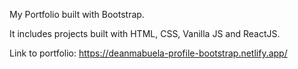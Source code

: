 My Portfolio built with Bootstrap.

It includes projects built with HTML, CSS, Vanilla JS and ReactJS.

Link to portfolio: https://deanmabuela-profile-bootstrap.netlify.app/
